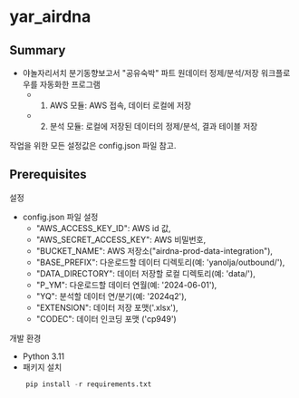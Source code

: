 # yar_airdna

## Summary
- 야놀자리서치 분기동향보고서 "공유숙박" 파트 원데이터 정제/분석/저장 워크플로우를 자동화한 프로그램
    - 1) AWS 모듈: AWS 접속, 데이터 로컬에 저장
    - 2) 분석 모듈: 로컬에 저장된 데이터의 정제/분석, 결과 테이블 저장

작업을 위한 모든 설정값은 config.json 파일 참고.

## Prerequisites
설정
- config.json 파일 설정
    - "AWS_ACCESS_KEY_ID": AWS id 값,
    - "AWS_SECRET_ACCESS_KEY": AWS 비밀번호,
    - "BUCKET_NAME": AWS 저장소("airdna-prod-data-integration"),
    - "BASE_PREFIX": 다운로드할 데이터 디렉토리(예: 'yanolja/outbound/'),
    - "DATA_DIRECTORY": 데이터 저장할 로컬 디렉토리(예: 'data/'),
    - "P_YM": 다운로드할 데이터 연월(예: '2024-06-01'),
    - "YQ": 분석할 데이터 연/분기(예: '2024q2'),
    - "EXTENSION": 데이터 저장 포맷('.xlsx'),
    - "CODEC": 데이터 인코딩 포맷 ('cp949')

개발 환경
- Python 3.11
- 패키지 설치
```python
    pip install -r requirements.txt
